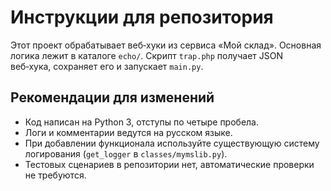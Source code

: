 # Инструкции для репозитория

Этот проект обрабатывает веб‑хуки из сервиса «Мой склад». Основная логика лежит в каталоге `echo/`.
Скрипт `trap.php` получает JSON веб‑хука, сохраняет его и запускает `main.py`.

## Рекомендации для изменений

- Код написан на Python 3, отступы по четыре пробела.
- Логи и комментарии ведутся на русском языке.
- При добавлении функционала используйте существующую систему логирования (`get_logger` в `classes/mymslib.py`).
- Тестовых сценариев в репозитории нет, автоматические проверки не требуются.

